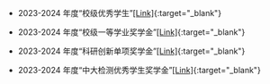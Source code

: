 
- 2023-2024 年度“校级优秀学生”[[Link]](https://mve.hnu.edu.cn/info/1044/11511.htm){:target="_blank"}

- 2023-2024 年度“校级一等学业奖学金”[[Link]](https://mve.hnu.edu.cn/info/1044/11605.htm){:target="_blank"}

- 2023-2024 年度“科研创新单项奖学金”[[Link]](https://mve.hnu.edu.cn/info/1044/11605.htm){:target="_blank"}

- 2023-2024 年度“中大检测优秀学生奖学金”[[Link]](https://mve.hnu.edu.cn/info/1044/11839.htm){:target="_blank"}